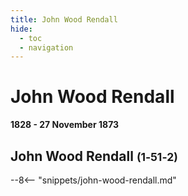 ```yaml
---
title: John Wood Rendall
hide:
  - toc
  - navigation 
---
```


# John Wood Rendall

**1828 - 27 November 1873** 

## John Wood Rendall <small>(1‑51‑2)</small>

--8<-- "snippets/john-wood-rendall.md"
